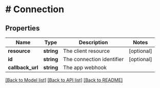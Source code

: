 # # Connection

## Properties

Name | Type | Description | Notes
------------ | ------------- | ------------- | -------------
**resource** | **string** | The client resource | [optional] 
**id** | **string** | The connection identifier | [optional] 
**callback_url** | **string** | The app webhook | 

[[Back to Model list]](../../README.md#documentation-for-models) [[Back to API list]](../../README.md#documentation-for-api-endpoints) [[Back to README]](../../README.md)


